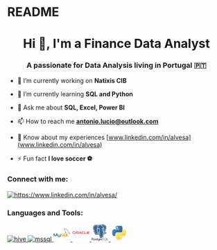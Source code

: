 # README

<h1 align="center">Hi 👋, I'm a Finance Data Analyst</h1>
<h3 align="center">A passionate for Data Analysis living in Portugal 🇵🇹</h3>

- 🔭 I’m currently working on **Natixis CIB**

- 🌱 I’m currently learning **SQL and Python**

- 💬 Ask me about **SQL, Excel, Power BI**

- 📫 How to reach me **antonio.lucio@outlook.com**

- 📄 Know about my experiences [www.linkedin.com/in/alvesa](www.linkedin.com/in/alvesa)

- ⚡ Fun fact **I love soccer ⚽**

<h3 align="left">Connect with me:</h3>
<p align="left">
<a href="https://linkedin.com/in/https://www.linkedin.com/in/alvesa/" target="blank"><img align="center" src="https://raw.githubusercontent.com/rahuldkjain/github-profile-readme-generator/master/src/images/icons/Social/linked-in-alt.svg" alt="https://www.linkedin.com/in/alvesa/" height="30" width="40" /></a>
</p>

<h3 align="left">Languages and Tools:</h3>
<p align="left"> <a href="https://hive.apache.org/" target="_blank" rel="noreferrer"> <img src="https://www.vectorlogo.zone/logos/apache_hive/apache_hive-icon.svg" alt="hive" width="40" height="40"/> </a> <a href="https://www.microsoft.com/en-us/sql-server" target="_blank" rel="noreferrer"> <img src="https://www.svgrepo.com/show/303229/microsoft-sql-server-logo.svg" alt="mssql" width="40" height="40"/> </a> <a href="https://www.mysql.com/" target="_blank" rel="noreferrer"> <img src="https://raw.githubusercontent.com/devicons/devicon/master/icons/mysql/mysql-original-wordmark.svg" alt="mysql" width="40" height="40"/> </a> <a href="https://www.oracle.com/" target="_blank" rel="noreferrer"> <img src="https://raw.githubusercontent.com/devicons/devicon/master/icons/oracle/oracle-original.svg" alt="oracle" width="40" height="40"/> </a> <a href="https://www.postgresql.org" target="_blank" rel="noreferrer"> <img src="https://raw.githubusercontent.com/devicons/devicon/master/icons/postgresql/postgresql-original-wordmark.svg" alt="postgresql" width="40" height="40"/> </a> <a href="https://www.python.org" target="_blank" rel="noreferrer"> <img src="https://raw.githubusercontent.com/devicons/devicon/master/icons/python/python-original.svg" alt="python" width="40" height="40"/> </a> </p>
